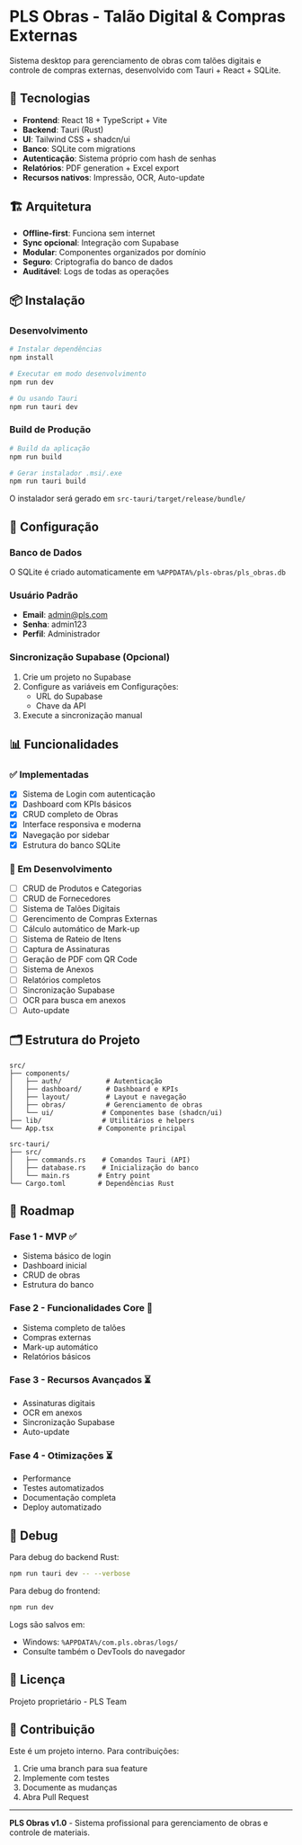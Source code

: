 # PLS Obras - Talão Digital & Compras Externas

Sistema desktop para gerenciamento de obras com talões digitais e controle de compras externas, desenvolvido com Tauri + React + SQLite.

## 🚀 Tecnologias

- **Frontend**: React 18 + TypeScript + Vite
- **Backend**: Tauri (Rust) 
- **UI**: Tailwind CSS + shadcn/ui
- **Banco**: SQLite com migrations
- **Autenticação**: Sistema próprio com hash de senhas
- **Relatórios**: PDF generation + Excel export
- **Recursos nativos**: Impressão, OCR, Auto-update

## 🏗️ Arquitetura

- **Offline-first**: Funciona sem internet
- **Sync opcional**: Integração com Supabase
- **Modular**: Componentes organizados por domínio
- **Seguro**: Criptografia do banco de dados
- **Auditável**: Logs de todas as operações

## 📦 Instalação

### Desenvolvimento

```bash
# Instalar dependências
npm install

# Executar em modo desenvolvimento
npm run dev

# Ou usando Tauri
npm run tauri dev
```

### Build de Produção

```bash
# Build da aplicação
npm run build

# Gerar instalador .msi/.exe
npm run tauri build
```

O instalador será gerado em `src-tauri/target/release/bundle/`

## 🔧 Configuração

### Banco de Dados

O SQLite é criado automaticamente em `%APPDATA%/pls-obras/pls_obras.db`

### Usuário Padrão

- **Email**: admin@pls.com  
- **Senha**: admin123
- **Perfil**: Administrador

### Sincronização Supabase (Opcional)

1. Crie um projeto no Supabase
2. Configure as variáveis em Configurações:
   - URL do Supabase
   - Chave da API
3. Execute a sincronização manual

## 📊 Funcionalidades

### ✅ Implementadas

- [x] Sistema de Login com autenticação
- [x] Dashboard com KPIs básicos  
- [x] CRUD completo de Obras
- [x] Interface responsiva e moderna
- [x] Navegação por sidebar
- [x] Estrutura do banco SQLite

### 🔄 Em Desenvolvimento

- [ ] CRUD de Produtos e Categorias
- [ ] CRUD de Fornecedores  
- [ ] Sistema de Talões Digitais
- [ ] Gerencimento de Compras Externas
- [ ] Cálculo automático de Mark-up
- [ ] Sistema de Rateio de Itens
- [ ] Captura de Assinaturas
- [ ] Geração de PDF com QR Code
- [ ] Sistema de Anexos
- [ ] Relatórios completos
- [ ] Sincronização Supabase
- [ ] OCR para busca em anexos
- [ ] Auto-update

## 🗂️ Estrutura do Projeto

```
src/
├── components/
│   ├── auth/           # Autenticação
│   ├── dashboard/      # Dashboard e KPIs
│   ├── layout/         # Layout e navegação
│   ├── obras/          # Gerenciamento de obras
│   └── ui/            # Componentes base (shadcn/ui)
├── lib/               # Utilitários e helpers
└── App.tsx           # Componente principal

src-tauri/
├── src/
│   ├── commands.rs    # Comandos Tauri (API)
│   ├── database.rs    # Inicialização do banco
│   └── main.rs       # Entry point
└── Cargo.toml        # Dependências Rust
```

## 🎯 Roadmap

### Fase 1 - MVP ✅
- Sistema básico de login
- Dashboard inicial  
- CRUD de obras
- Estrutura do banco

### Fase 2 - Funcionalidades Core 🔄
- Sistema completo de talões
- Compras externas
- Mark-up automático
- Relatórios básicos

### Fase 3 - Recursos Avançados ⏳
- Assinaturas digitais
- OCR em anexos
- Sincronização Supabase
- Auto-update

### Fase 4 - Otimizações ⏳
- Performance
- Testes automatizados
- Documentação completa
- Deploy automatizado

## 🐛 Debug

Para debug do backend Rust:
```bash
npm run tauri dev -- --verbose
```

Para debug do frontend:
```bash
npm run dev
```

Logs são salvos em:
- Windows: `%APPDATA%/com.pls.obras/logs/`
- Consulte também o DevTools do navegador

## 📝 Licença

Projeto proprietário - PLS Team

## 🤝 Contribuição

Este é um projeto interno. Para contribuições:

1. Crie uma branch para sua feature
2. Implemente com testes
3. Documente as mudanças
4. Abra Pull Request

---

**PLS Obras v1.0** - Sistema profissional para gerenciamento de obras e controle de materiais.